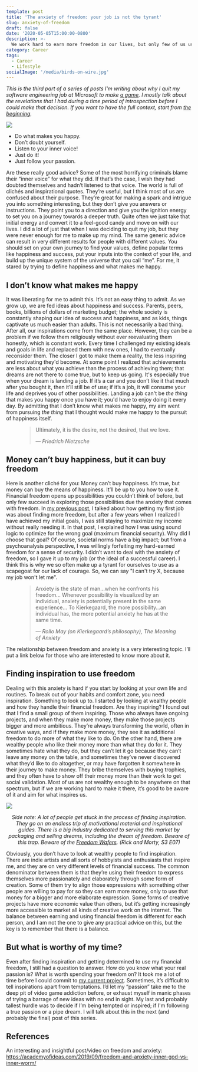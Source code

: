 ```yaml
---
template: post
title: 'The anxiety of freedom: your job is not the tyrant'
slug: anxiety-of-freedom
draft: false
date: '2020-05-05T15:00:00-0800'
description: >-
  We work hard to earn more freedom in our lives, but only few of us use that freedom meaningfully. Having to decide how to use our freedom often makes us anxious and leads us to give it up to something else for a sense of security and comfort. Then we blame the very same thing for not allowing us to pursue our dreams. That thing is quite often our job or the ideal of a successful career.
category: Career
tags:
  - Career
  - Lifestyle
socialImage: '/media/birds-on-wire.jpg'
---
```


*This is the third part of a series of posts I'm writing about why I quit my software engineering job at Microsoft to make [a game](https://gerdoo.games). I mostly talk about the revelations that I had during a time period of introspection before I could make that decision. If you want to have the full context, start from [the beginning](/why-I-quit-my-job).*

![](/media/birds-on-wire.jpg)

- Do what makes you happy.
- Don’t doubt yourself.
- Listen to your inner voice!
- Just do it!
- Just follow your passion.

Are these really good advice? Some of the most horrifying criminals blame their “inner voice” for what they did. If that’s the case, I wish they had doubted themselves and hadn’t listened to that voice.
The world is full of clichés and inspirational quotes. They’re useful, but I think most of us are confused about their purpose. They’re great for making a spark and intrigue you into something interesting, but they don’t give you answers or instructions. They point you to a direction and give you the ignition energy to set you on a journey towards a deeper truth. Quite often we just take that initial energy and convert it to a feel-good candy and move on with our lives. I did a lot of just that when I was deciding to quit my job, but they were never enough for me to make up my mind. The same generic advice can result in very different results for people with different values. You should set on your own journey to find your values, define popular terms like happiness and success, put your inputs into the context of your life, and build up the unique system of the universe that you call “me”. For me, it stared by trying to define happiness and what makes me happy.


## I don’t know what makes me happy

It was liberating for me to admit this. It’s not an easy thing to admit. As we grow up, we are fed ideas about happiness and success. Parents, peers, books, billions of dollars of marketing budget; the whole society is constantly shaping our idea of success and happiness, and as kids, things captivate us much easier than adults. This is not necessarily a bad thing. After all, our inspirations come from the same place. However, they can be a problem if we follow them religiously without ever reevaluating them honestly, which is constant work. Every time I challenged my existing ideals and goals in life and replaced them with new ones, I had to eventually reconsider them. The closer I got to make them a reality, the less inspiring and motivating they'd become. At some point I realized that achievements are less about what you achieve than the process of achieving them; that dreams are not there to come true, but to keep us going. It's especially true when your dream is landing a job. If it’s a car and you don’t like it that much after you bought it, then it’ll still be of use; if it’s a job, it will consume your life and deprives you of other possibilities. Landing a job can't be *the thing* that makes you happy once you have it; you'd have to enjoy doing it every day. By admitting that I don’t know what makes me happy, my aim went from pursuing *the thing* that I thought would make me happy to the pursuit of happiness itself.

<figure>
	<blockquote>
		<p>Ultimately, it is the desire, not the desired, that we love.</p>
		<footer>
			<cite>— Friedrich Nietzsche</cite>
		</footer>
	</blockquote>
</figure>

## Money can’t buy happiness, but it can buy freedom

Here is another cliché for you: Money can’t buy happiness. It’s true, but money can buy the means of happiness. It’ll be up to you how to use it. Financial freedom opens up possibilities you couldn’t think of before, but only few succeed in exploring those possibilities due the anxiety that comes with freedom. In [my previous post](/financial-dilemmas-quitting-day-job), I talked about how getting my first job was about finding more freedom, but after a few years when I realized I have achieved my initial goals, I was still staying to maximize my income without really needing it. In that post, I explained how I was using sound logic to optimize for the wrong goal (maximum financial security). Why did I choose that goal? Of course, societal norms have a big impact; but from a psychoanalysis perspective, I was willingly forfeiting my hard-earned freedom for a sense of security. I didn’t want to deal with the anxiety of freedom, so I gave it up to my job (or the ideal of a successful career). I think this is why we so often make up a tyrant for ourselves to use as a scapegoat for our lack of courage. So, we can say "I can't try X, because my job won't let me".

<figure>
	<blockquote>
		<p>Anxiety is the state of man…when he confronts his freedom… Whenever possibility is visualized by an individual, anxiety is potentially present in the same experience… To Kierkegaard, the more possibility…an individual has, the more potential anxiety he has at the same time.</p>
		<footer>
			<cite>— Rollo May (on Kierkegaard’s philosophy), The Meaning of Anxiety</cite>
		</footer>
	</blockquote>
</figure>

The relationship between freedom and anxiety is a very interesting topic. I’ll put a link below for those who are interested to know more about it.

## Finding inspiration to use freedom

Dealing with this anxiety is hard if you start by looking at your own life and routines. To break out of your habits and comfort zone, you need inspiration. Something to look up to. I started by looking at wealthy people and how they handle their financial freedom. Are they inspiring? I found out that I find a small group of them inspiring. Those who always have ongoing projects, and when they make more money, they make those projects bigger and more ambitious. They’re always transforming the world, often in creative ways, and if they make more money, they see it as additional freedom to do more of what they like to do. On the other hand, there are wealthy people who like their money more than what they do for it. They sometimes hate what they do, but they can’t let it go because they can’t leave any money on the table, and sometimes they’ve never discovered what they’d like to do altogether, or may have forgotten it somewhere in their journey to make money. They bribe themselves with buying trophies, and they often have to show off their money more than their work to get social validation. Most of us are not wealthy enough to be anywhere on that spectrum, but if we are working hard to make it there, it’s good to be aware of it and aim for what inspires us.

![](/media/simple-rick.jpg)
*<div style="text-align: center;">Side note: A lot of people get stuck in the process of finding inspiration. They go on an endless trip of motivational material and inspirational guides. There is a big industry dedicated to serving this market by packaging and selling dreams, including the dream of freedom. Beware of this trap. Beware of the [Freedom Wafers](https://www.youtube.com/watch?v=xijAtNS1M_0). (Rick and Morty, S3 E07)</div>*

Obviously, you don’t have to look at wealthy people to find inspiration. There are indie artists and all sorts of hobbyists and enthusiasts that inspire me, and they are on very different levels of financial success. The common denominator between them is that they’re using their freedom to express themselves more passionately and elaborately through some form of creation. Some of them try to align those expressions with something other people are willing to pay for so they can earn more money, only to use that money for a bigger and more elaborate expression. Some forms of creative projects have more economic value than others, but it’s getting increasingly more accessible to market all kinds of creative work on the internet. The balance between earning and using financial freedom is different for each person, and I am not the one to give any practical advice on this, but the key is to remember that there is a balance.

## But what is worthy of my time?

Even after finding inspiration and getting determined to use my financial freedom, I still had a question to answer. How do you know what your real passion is? What is worth spending your freedom on? It took me a lot of time before I could commit to [my current project](https://gerdoo.games). Sometimes, it’s difficult to tell inspirations apart from temptations. I’d let my “passion” take me to the deep pit of video game addiction before, or exhaust myself in manic phases of trying a barrage of new ideas with no end in sight. My last and probably tallest hurdle was to decide if I’m being tempted or inspired; if I'm following a true passion or a pipe dream. I will talk about this in the next (and probably the final) post of this series.

## References
An interesting and insightful post/video on freedom and anxiety: https://academyofideas.com/2019/09/freedom-and-anxiety-inner-god-vs-inner-worm/
